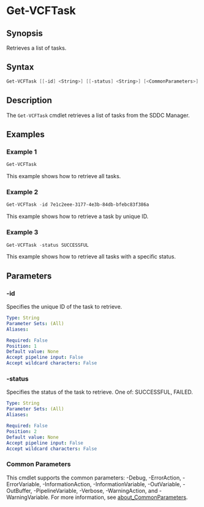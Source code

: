 # Get-VCFTask

## Synopsis

Retrieves a list of tasks.

## Syntax

```powershell
Get-VCFTask [[-id] <String>] [[-status] <String>] [<CommonParameters>]
```

## Description

The `Get-VCFTask` cmdlet retrieves a list of tasks from the SDDC Manager.

## Examples

### Example 1

```powershell
Get-VCFTask
```

This example shows how to retrieve all tasks.

### Example 2

```powershell
Get-VCFTask -id 7e1c2eee-3177-4e3b-84db-bfebc83f386a
```

This example shows how to retrieve a task by unique ID.

### Example 3

```powershell
Get-VCFTask -status SUCCESSFUL
```

This example shows how to retrieve all tasks with a specific status.

## Parameters

### -id

Specifies the unique ID of the task to retrieve.

```yaml
Type: String
Parameter Sets: (All)
Aliases:

Required: False
Position: 1
Default value: None
Accept pipeline input: False
Accept wildcard characters: False
```

### -status

Specifies the status of the task to retrieve. One of: SUCCESSFUL, FAILED.

```yaml
Type: String
Parameter Sets: (All)
Aliases:

Required: False
Position: 2
Default value: None
Accept pipeline input: False
Accept wildcard characters: False
```

### Common Parameters

This cmdlet supports the common parameters: -Debug, -ErrorAction, -ErrorVariable, -InformationAction, -InformationVariable, -OutVariable, -OutBuffer, -PipelineVariable, -Verbose, -WarningAction, and -WarningVariable. For more information, see [about_CommonParameters](http://go.microsoft.com/fwlink/?LinkID=113216).
